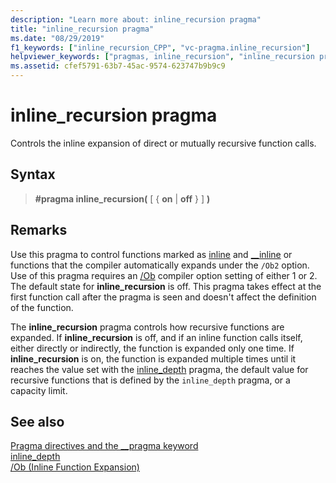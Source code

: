 ```yaml
---
description: "Learn more about: inline_recursion pragma"
title: "inline_recursion pragma"
ms.date: "08/29/2019"
f1_keywords: ["inline_recursion_CPP", "vc-pragma.inline_recursion"]
helpviewer_keywords: ["pragmas, inline_recursion", "inline_recursion pragma"]
ms.assetid: cfef5791-63b7-45ac-9574-623747b9b9c9
---
```

# inline_recursion pragma

Controls the inline expansion of direct or mutually recursive function calls.

## Syntax

> **#pragma inline_recursion(** [ { **on** | **off** } ] **)**

## Remarks

Use this pragma to control functions marked as [inline](../cpp/inline-functions-cpp.md) and [__inline](../cpp/inline-functions-cpp.md) or functions that the compiler automatically expands under the `/Ob2` option. Use of this pragma requires an [/Ob](../build/reference/ob-inline-function-expansion.md) compiler option setting of either 1 or 2. The default state for **inline_recursion** is off. This pragma takes effect at the first function call after the pragma is seen and doesn't affect the definition of the function.

The **inline_recursion** pragma controls how recursive functions are expanded. If **inline_recursion** is off, and if an inline function calls itself, either directly or indirectly, the function is expanded only one time. If **inline_recursion** is on, the function is expanded multiple times until it reaches the value set with the [inline_depth](../preprocessor/inline-depth.md) pragma, the default value for recursive functions that is defined by the `inline_depth` pragma, or a capacity limit.

## See also

[Pragma directives and the __pragma keyword](../preprocessor/pragma-directives-and-the-pragma-keyword.md)\
[inline_depth](../preprocessor/inline-depth.md)\
[/Ob (Inline Function Expansion)](../build/reference/ob-inline-function-expansion.md)

